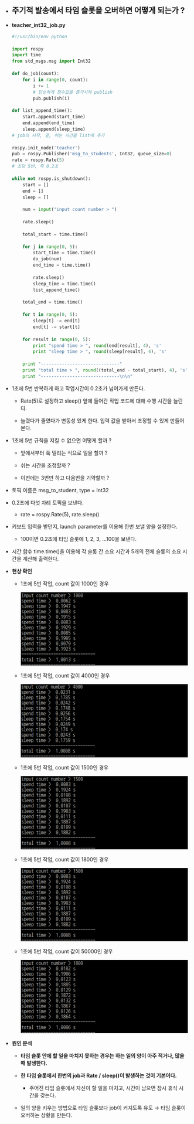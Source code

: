- ## **주기적 발송에서 타임 슬롯을 오버하면 어떻게 되는가 ?**

- **teacher_int32_job.py**
    
    ```python
    #!/usr/bin/env python

    import rospy
    import time
    from std_msgs.msg import Int32

    def do_job(count):
        for i in range(0, count):
            i += 1
            # 단순하게 정수값을 증가시켜 publish
            pub.publish(i)

    def list_append_time():
        start.append(start_time)
        end.append(end_time)
        sleep.append(sleep_time)
    # job의 시작, 끝, 쉬는 시간을 list에 추가

    rospy.init_node('teacher')
    pub = rospy.Publisher('msg_to_students', Int32, queue_size=0)
    rate = rospy.Rate(5)
    # 초당 5번, 즉 0.2초

    while not rospy.is_shutdown():
        start = []
        end = []
        sleep = []

        num = input("input count number > ")
        
        rate.sleep()

        total_start = time.time()

        for j in range(0, 5):
            start_time = time.time()
            do_job(num)
            end_time = time.time()

            rate.sleep()
            sleep_time = time.time()
            list_append_time()

        total_end = time.time()

        for t in range(0, 5):
            sleep[t] -= end[t]
            end[t] -= start[t]

        for result in range(0, 5):
            print "spend time > ", round(end[result], 4), 's'
            print "sleep time > ", round(sleep[result], 4), 's'

        print "------------------------------"
        print "total time > ", round((total_end - total_start), 4), 's'
        print "------------------------------\n\n"
    ```


- 1초에 5번 반복하게 하고 작업시간이 0.2초가 넘어가게 만든다.
    - Rate(5)로 설정하고 sleep() 앞에 들어간 작업 코드에 대해 수행 시간을 늘린다.

    - 늘렸다가 줄였다가 변동성 있게 한다. 입력 값을 받아서 조정할 수 있게 만들어본다.

- 1초에 5번 규칙을 지킬 수 없으면 어떻게 할까 ?
    - 앞에서부터 쭉 밀리는 식으로 일을 할까 ?

    - 쉬는 시간을 조정할까 ?

    - 이번에는 3번만 하고 다음번을 기약할까 ?

- 토픽 이름은 msg_to_student, type = Int32

- 0.2초에 다섯 차례 토픽을 보낸다.
    - rate = rospy.Rate(5), rate.sleep()

- 키보드 입력을 받던지, launch parameter를 이용해 한번 보낼 양을 설정한다.
    - 100이면 0.2초에 타임 슬롯에 1, 2, 3, …100을 보낸다.

- 시간 함수 time.time()을 이용해 각 슬롯 간 소요 시간과 5개의 전체 슬롯의 소요 시간을 계산해 출력한다.


- **현상 확인**
    - 1초에 5번 작업, count 값이 1000인 경우 

        <img src = 'img/ROS TimeSlot 1000.png' alt = 'ROS TimeSlot 1000' width='500' height='200'>

    - 1초에 5번 작업, count 값이 4000인 경우 

        <img src = 'img/ROS TimeSlot 4000.png' alt = 'ROS TimeSlot 4000' width='500' height='200'>

    - 1초에 5번 작업, count 값이 1500인 경우 

        <img src = 'img/ROS TimeSlot 1500.png' alt = 'ROS TimeSlot 1500' width='500' height='200'>

    - 1초에 5번 작업, count 값이 1800인 경우 

        <img src = 'img/ROS TimeSlot 1800.png' alt = 'ROS TimeSlot 1800' width='500' height='200'>

    - 1초에 5번 작업, count 값이 50000인 경우 

        <img src = 'img/ROS TimeSlot 50000.png' alt = 'ROS TimeSlot 50000' width='500' height='200'>


- **원인 분석**
    - **타임 슬롯 안에 할 일을 마치지 못하는 경우는 하는 일의 양이 아주 적거나, 많을 때 발생한다.**

    - **한 타임 슬롯에서 한번의 job과 Rate / sleep()이 발생하는 것이 기본이다.** 

        - 주어진 타임 슬롯에서 자신이 할 일을 마치고, 시간이 남으면 잠시 휴식 시간을 갖는다. 

    - 일의 양을 키우는 방법으로 타임 슬롯보다 job이 커지도록 유도 → 타임 슬롯이 오버하는 상황을 만든다. 